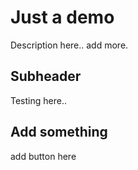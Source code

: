 # Just a demo

Description here.. add more.

## Subheader

Testing here..

## Add something

add button here
